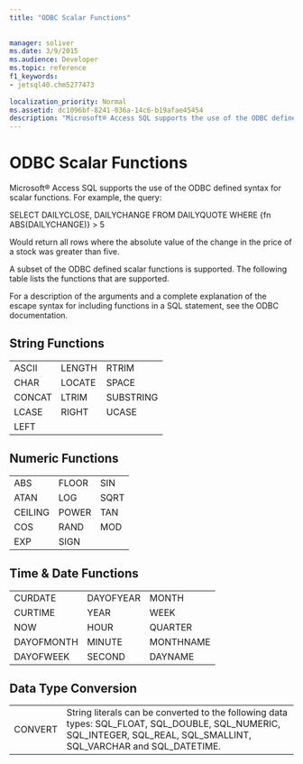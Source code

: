 ```yaml
---
title: "ODBC Scalar Functions"
 
 
manager: soliver
ms.date: 3/9/2015
ms.audience: Developer
ms.topic: reference
f1_keywords:
- jetsql40.chm5277473
  
localization_priority: Normal
ms.assetid: dc1096bf-8241-036a-14c6-b19afae45454
description: "Microsoft® Access SQL supports the use of the ODBC defined syntax for scalar functions. For example, the query:"
---
```


# ODBC Scalar Functions

Microsoft® Access SQL supports the use of the ODBC defined syntax for scalar functions. For example, the query:
  
SELECT DAILYCLOSE, DAILYCHANGE FROM DAILYQUOTE WHERE {fn ABS(DAILYCHANGE)} \> 5
  
Would return all rows where the absolute value of the change in the price of a stock was greater than five.
  
A subset of the ODBC defined scalar functions is supported. The following table lists the functions that are supported.
  
For a description of the arguments and a complete explanation of the escape syntax for including functions in a SQL statement, see the ODBC documentation.
  
## String Functions

||||
|:-----|:-----|:-----|
|ASCII  <br/> |LENGTH  <br/> |RTRIM  <br/> |
|CHAR  <br/> |LOCATE  <br/> |SPACE  <br/> |
|CONCAT  <br/> |LTRIM  <br/> |SUBSTRING  <br/> |
|LCASE  <br/> |RIGHT  <br/> |UCASE  <br/> |
|LEFT  <br/> |||
   
## Numeric Functions

||||
|:-----|:-----|:-----|
|ABS  <br/> |FLOOR  <br/> |SIN  <br/> |
|ATAN  <br/> |LOG  <br/> |SQRT  <br/> |
|CEILING  <br/> |POWER  <br/> |TAN  <br/> |
|COS  <br/> |RAND  <br/> |MOD  <br/> |
|EXP  <br/> |SIGN  <br/> ||
   
## Time &amp; Date Functions

||||
|:-----|:-----|:-----|
|CURDATE  <br/> |DAYOFYEAR  <br/> |MONTH  <br/> |
|CURTIME  <br/> |YEAR  <br/> |WEEK  <br/> |
|NOW  <br/> |HOUR  <br/> |QUARTER  <br/> |
|DAYOFMONTH  <br/> |MINUTE  <br/> |MONTHNAME  <br/> |
|DAYOFWEEK  <br/> |SECOND  <br/> |DAYNAME  <br/> |
   
## Data Type Conversion

|||
|:-----|:-----|
|CONVERT  <br/> |String literals can be converted to the following data types: SQL_FLOAT, SQL_DOUBLE, SQL_NUMERIC, SQL_INTEGER, SQL_REAL, SQL_SMALLINT, SQL_VARCHAR and SQL_DATETIME.  <br/> |
   

